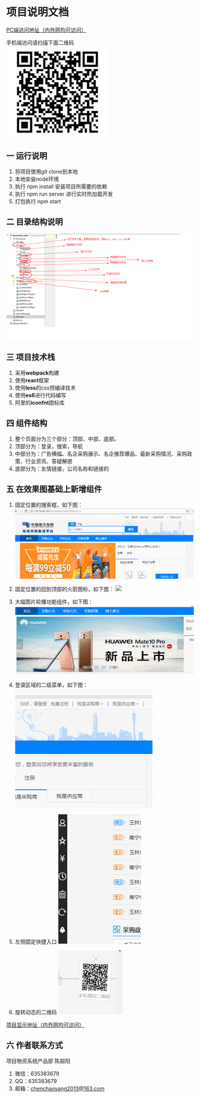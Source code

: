 # 项目说明文档
[PC端访问地址（内外网均可访问）](http://112.74.36.152/homework/build/index.html)
  
手机端访问请扫描下面二维码  
![](./showImg/erweima.png)


## 一 运行说明
1. 将项目使用git clone到本地
2. 本地安装node环境
3. 执行 npm install 安装项目所需要的依赖
4. 执行 npm run server 进行实时热加载开发
5. 打包执行 npm start

## 二 目录结构说明
![](./showImg/mulu.png)

## 三 项目技术栈
1. 采用**webpack**构建
2. 使用**react**框架
3. 使用**less**的css预编译技术
4. 使用**es6**进行代码编写
5. 阿里的**iconfnt**图标库


## 四 组件结构
1. 整个页面分为三个部分：顶部、中部、底部。
2. 顶部分为：登录，搜索，导航
3. 中部分为：广告横幅、名企采购展示、名企推荐爆品、最新采购情况、采购政策、行业资讯、答疑解惑
4. 底部分为：友情链接，公司名称和链接的

## 五 在效果图基础上新增组件
1. 固定位置的搜索框，如下图：
![](./showImg/fixSearch.gif)

2. 固定位置的回到顶部的火箭图标，如下图：
![](./showImg/goTop.gif)

3. 大幅图片轮播功能组件，如下图：
![](./showImg/lunbo.gif)

4. 登录区域的二级菜单，如下图：
![](./showImg/login2level.gif)

5. 左侧固定快捷入口
![](./showImg/leftArea.gif)

6. 旋转动态的二维码
![](./showImg/erweimadongtai.gif)

[项目显示地址（内外网均可访问）](http://112.74.36.152/homework/build/index.html)

## 六 作者联系方式
项目物资系统产品部 陈超阳
1. 微信：635383679
2. QQ：635383679
3. 邮箱：chenchaoyang2013@163.com
